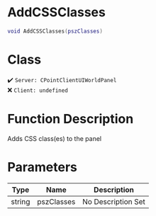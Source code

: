 # AddCSSClasses
```lua
void AddCSSClasses(pszClasses)
```
# Class
✔️ `Server: CPointClientUIWorldPanel`  
❌ `Client: undefined`  

# Function Description
Adds CSS class(es) to the panel
# Parameters
Type|Name|Description
--|--|--
string|pszClasses|No Description Set
